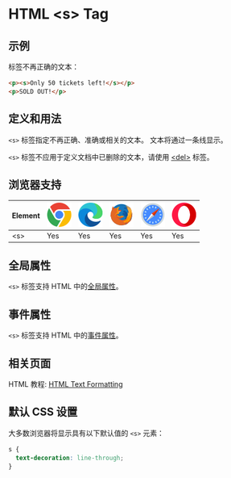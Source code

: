 HTML \<s> Tag
===

## 示例

标签不再正确的文本：

```html idoc:preview
<p><s>Only 50 tickets left!</s></p>
<p>SOLD OUT!</p>
```

## 定义和用法

`<s>` 标签指定不再正确、准确或相关的文本。 文本将通过一条线显示。

`<s>` 标签不应用于定义文档中已删除的文本，请使用 [\<del>](./del.md) 标签。

## 浏览器支持

| Element | ![chrome][1] | ![edge][2] | ![firefox][3] | ![safari][4] | ![opera][5] |
| ------- | --- | --- | --- | --- | --- |
| \<s>    | Yes | Yes | Yes | Yes | Yes |

## 全局属性

`<s>` 标签支持 HTML 中的[全局属性](../reference/standardattributes.md)。

## 事件属性

`<s>` 标签支持 HTML 中的[事件属性](../reference/eventattributes.md)。

## 相关页面

HTML 教程: [HTML Text Formatting](../tutorial/formatting.md)

## 默认 CSS 设置

大多数浏览器将显示具有以下默认值的 `<s>` 元素：

```css
s {
  text-decoration: line-through;
}
```

[1]: ../assets/chrome.svg
[2]: ../assets/edge.svg
[3]: ../assets/firefox.svg
[4]: ../assets/safari.svg
[5]: ../assets/opera.svg